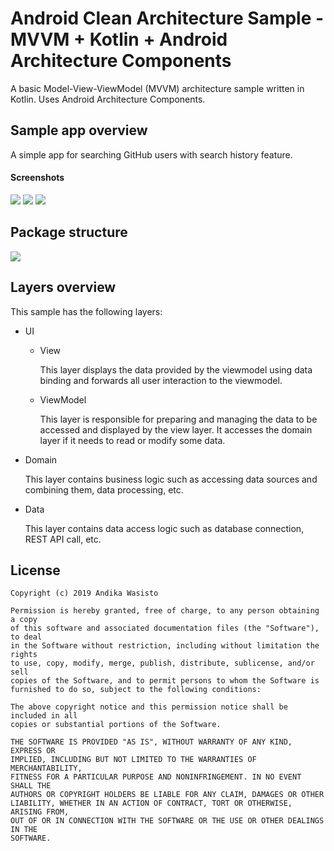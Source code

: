 Android Clean Architecture Sample - MVVM + Kotlin + Android Architecture Components
===================================================================================

A basic Model-View-ViewModel (MVVM) architecture sample written in Kotlin. Uses Android Architecture
Components.

Sample app overview
-------------------

A simple app for searching GitHub users with search history feature.

#### Screenshots

![](https://i.imgur.com/GJXpIJx.png)
![](https://i.imgur.com/H7LWeV6.png)
![](https://i.imgur.com/N7LIolu.png)

Package structure
-----------------

![](https://i.imgur.com/0HCC3P6.png)

Layers overview
---------------

This sample has the following layers:

- UI

  - View

    This layer displays the data provided by the viewmodel using data binding and forwards all user
    interaction to the viewmodel.

  - ViewModel

    This layer is responsible for preparing and managing the data to be accessed and displayed by
    the view layer. It accesses the domain layer if it needs to read or modify some data.

- Domain

  This layer contains business logic such as accessing data sources and combining them, data
  processing, etc.

- Data

  This layer contains data access logic such as database connection, REST API call, etc.

License
-------

    Copyright (c) 2019 Andika Wasisto

    Permission is hereby granted, free of charge, to any person obtaining a copy
    of this software and associated documentation files (the "Software"), to deal
    in the Software without restriction, including without limitation the rights
    to use, copy, modify, merge, publish, distribute, sublicense, and/or sell
    copies of the Software, and to permit persons to whom the Software is
    furnished to do so, subject to the following conditions:

    The above copyright notice and this permission notice shall be included in all
    copies or substantial portions of the Software.

    THE SOFTWARE IS PROVIDED "AS IS", WITHOUT WARRANTY OF ANY KIND, EXPRESS OR
    IMPLIED, INCLUDING BUT NOT LIMITED TO THE WARRANTIES OF MERCHANTABILITY,
    FITNESS FOR A PARTICULAR PURPOSE AND NONINFRINGEMENT. IN NO EVENT SHALL THE
    AUTHORS OR COPYRIGHT HOLDERS BE LIABLE FOR ANY CLAIM, DAMAGES OR OTHER
    LIABILITY, WHETHER IN AN ACTION OF CONTRACT, TORT OR OTHERWISE, ARISING FROM,
    OUT OF OR IN CONNECTION WITH THE SOFTWARE OR THE USE OR OTHER DEALINGS IN THE
    SOFTWARE.
